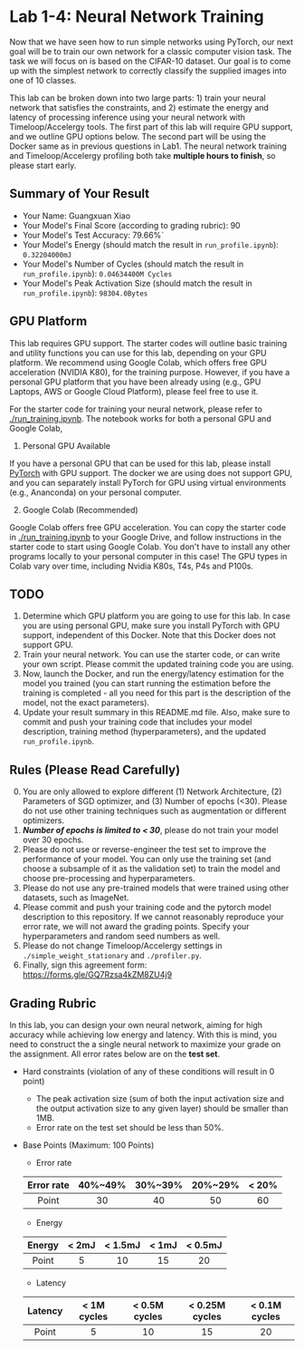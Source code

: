 # Lab 1-4:  Neural Network Training

Now that we have seen how to run simple networks using PyTorch, our next goal will be to train our own network for a classic computer vision task. The task we will focus on is based on the CIFAR-10 dataset. Our goal is to come up with the simplest network to correctly classify the supplied images into one of 10 classes.

This lab can be broken down into two large parts: 1) train your neural network that satisfies the constraints, and 2) estimate the energy and latency of processing inference using your neural network with Timeloop/Accelergy tools. The first part of this lab will require GPU support, and we outline GPU options below. The second part will be using the Docker same as in previous questions in Lab1. The neural network training and Timeloop/Accelergy profiling both take **multiple hours to finish**, so please start early.

## Summary of Your Result

- Your Name: Guangxuan Xiao
- Your Model's Final Score (according to grading rubric): 90
- Your Model's Test Accuracy: 79.66%`
- Your Model's Energy (should match the result in `run_profile.ipynb`): `0.32204000mJ`
- Your Model's Number of Cycles (should match the result in `run_profile.ipynb`): `0.04634400M Cycles`
- Your Model's Peak Activation Size (should match the result in `run_profile.ipynb`): `98304.0Bytes`

## GPU Platform

This lab requires GPU support. The starter codes will outline basic training and utility functions you can use for this lab, depending on your GPU platform. We recommend using Google Colab, which offers free GPU acceleration (NVIDIA K80), for the training purpose. However, if you have a personal GPU platform that you have been already using (e.g., GPU Laptops, AWS or Google Cloud Platform), please feel free to use it. 

For the starter code for training your neural network, please refer to [./run_training.ipynb](./run_training.ipynb). The notebook works for both a personal GPU and Google Colab,

1. Personal GPU Available

If you have a personal GPU that can be used for this lab, please install [PyTorch](https://pytorch.org/) with GPU support. The docker we are using does not support GPU, and you can separately install PyTorch for GPU using virtual environments (e.g., Ananconda) on your personal computer. 

2. Google Colab (Recommended)

Google Colab offers free GPU acceleration. You can copy the starter code in [./run_training.ipynb](./run_training.ipynb) to your Google Drive, and follow instructions in the starter code to start using Google Colab. You don't have to install any other programs locally to your personal computer in this case! The GPU types in Colab vary over time, including Nvidia K80s, T4s, P4s and P100s.

## TODO

1. Determine which GPU platform you are going to use for this lab. In case you are using personal GPU, make sure you install PyTorch with GPU support, independent of this Docker. Note that this Docker does not support GPU. 
2. Train your neural network. You can use the starter code, or can write your own script. Please commit the updated training code you are using. 
3. Now, launch the Docker, and run the energy/latency estimation for the model you trained (you can start running the estimation before the training is completed - all you need for this part is the description of the model, not the exact parameters).
4. Update your result summary in this README.md file. Also, make sure to commit and push your training code that includes your model description, training method (hyperparameters), and the updated `run_profile.ipynb`. 

## Rules (Please Read Carefully)

0. You are only allowed to explore different (1) Network Architecture, (2) Parameters of SGD optimizer, and (3) Number of epochs (<30). Please do not use other training techniques such as augmentation or different optimizers.
1. ***Number of epochs is limited to < 30***, please do not train your model over 30 epochs.
2. Please do not use or reverse-engineer the test set to improve the performance of your model. You can only use the training set (and choose a subsample of it as the validation set) to train the model and choose pre-processing and hyperparameters.
3. Please do not use any pre-trained models that were trained using other datasets, such as ImageNet.
4. Please commit and push your training code and the pytorch model description to this repository. If we cannot reasonably reproduce your error rate, we will not award the grading points. Specify your hyperparameters and random seed numbers as well.
5. Please do not change Timeloop/Accelergy settings in `./simple_weight_stationary` and `./profiler.py`.
6. Finally, sign this agreement form:  https://forms.gle/GQ7Rzsa4kZM8ZU4j9

## Grading Rubric

In this lab, you can design your own neural network, aiming for high accuracy while achieving low energy and latency. With this is mind, you need to construct the a single neural network to maximize your grade on the assignment. All error rates below are on the **test set**. 

- Hard constraints (violation of any of these conditions will result in 0 point)
    - The peak activation size (sum of both the input activation size and the output activation size to any given layer) should be smaller than 1MB.
    - Error rate on the test set should be less than 50%. 
    
- Base Points (Maximum: 100 Points)
    - Error rate
    
    | Error rate  | 40%~49%  |  30%~39% |  20%~29% |  < 20%   |
    | :---------: | :------: | :------: | :------: | :------: |
    | Point       | 30       | 40       | 50       | 60       |
    
    - Energy
    
    | Energy  | < 2mJ   | < 1.5mJ  | < 1mJ    | < 0.5mJ  |
    | :-----: | :-----: | :-----:  | :-----:  | :-----:  |
    | Point   | 5       | 10       | 15       | 20       |
    
    - Latency
    
    | Latency  | < 1M cycles | < 0.5M cycles | < 0.25M cycles | < 0.1M cycles |
    | :-----:  | :---------: | :-----------: | :------------: | :-----------: |
    | Point    | 5           | 10            | 15             | 20            |
     
